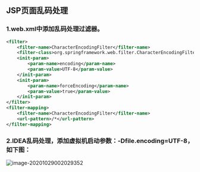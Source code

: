 ## JSP页面乱码处理

### 1.web.xml中添加乱码处理过滤器。

~~~xml
<filter>
    <filter-name>CharacterEncodingFilter</filter-name>
    <filter-class>org.springframework.web.filter.CharacterEncodingFilter</filter-class>
    <init-param>
        <param-name>encoding</param-name>
        <param-value>UTF-8</param-value>
    </init-param>
    <init-param>
        <param-name>forceEncoding</param-name>
        <param-value>true</param-value>
    </init-param>
</filter>
<filter-mapping>
    <filter-name>CharacterEncodingFilter</filter-name>
    <url-pattern>/*</url-pattern>
</filter-mapping>
~~~



### 2.IDEA乱码处理，添加虚拟机启动参数：-Dfile.encoding=UTF-8，如下图：

![image-20201029002029352](assets/JSP页面乱码处理/image-20201029002029352.png)





